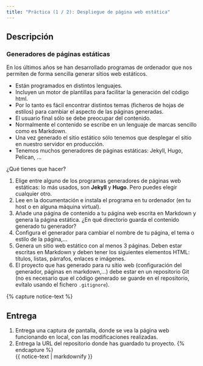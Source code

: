 ```yaml
---
title: "Práctica (1 / 2): Despliegue de página web estática"
---
```


## Descripción

### Generadores de páginas estáticas

En los últimos años se han desarrollado programas de ordenador que nos permiten de forma sencilla generar sitios web estáticos.

* Están programados en distintos lenguajes.
* Incluyen un motor de plantillas para facilitar la generación del código html.
* Por lo tanto es fácil encontrar distintos temas (ficheros de hojas de estilos) para cambiar el aspecto de las páginas generadas.
* El usuario final sólo se debe preocupar del contenido.
* Normalmente el contenido se escribe en un lenguaje de marcas sencillo como es Markdown. 
* Una vez generado el sitio estático sólo tenemos que desplegar el sitio en nuestro servidor en producción.
* Tenemos muchos generadores de páginas estáticas: Jekyll, Hugo, Pelican, ...  

¿Qué tienes que hacer?

1. Elige entre alguno de los programas generadores de páginas web estáticas: lo más usados, son **Jekyll** y **Hugo**. Pero puedes elegir cualquier otro.
2. Lee en la documentación e instala el programa en tu ordenador (en tu host o en alguna máquina virtual).
3. Añade una página de contenido a tu página web escrita en Markdown y genera la página estática. ¿En qué directorio guarda el contenido generado tu generador?
4. Configura el generador para cambiar el nombre de tu página, el tema o estilo de la página,...
5. Genera un sitio web estático con al menos 3 páginas. Deben estar escritas en Markdown y deben tener los siguientes elementos HTML: títulos, listas, párrafos, enlaces e imágenes.
6. El proyecto que has generado para ru sitio web (configuración del generador, páginas en markdown,...) debe estar en un repositorio Git (no es necesario que el código generado se guarde en el repositorio, evítalo usando el fichero `.gitignore`).


{% capture notice-text %}
## Entrega

1. Entrega una captura de pantalla, donde se vea la página web funcionando en local, con las modificaciones realizadas.
2. Entrega la URL del repositorio donde has guardado tu proyecto.
{% endcapture %}<div class="notice--info">{{ notice-text | markdownify }}</div>



 
